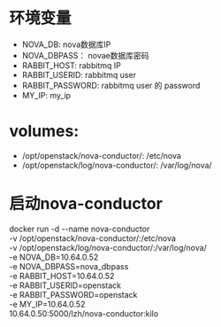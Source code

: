 # 环境变量
- NOVA_DB: nova数据库IP
- NOVA_DBPASS： novae数据库密码
- RABBIT_HOST: rabbitmq IP
- RABBIT_USERID: rabbitmq user
- RABBIT_PASSWORD: rabbitmq user 的 password
- MY_IP: my_ip

# volumes:
- /opt/openstack/nova-conductor/: /etc/nova
- /opt/openstack/log/nova-conductor/: /var/log/nova/

# 启动nova-conductor
docker run -d --name nova-conductor \
    -v /opt/openstack/nova-conductor/:/etc/nova \
    -v /opt/openstack/log/nova-conductor/:/var/log/nova/ \
    -e NOVA_DB=10.64.0.52 \
    -e NOVA_DBPASS=nova_dbpass \
    -e RABBIT_HOST=10.64.0.52 \
    -e RABBIT_USERID=openstack \
    -e RABBIT_PASSWORD=openstack \
    -e MY_IP=10.64.0.52 \
    10.64.0.50:5000/lzh/nova-conductor:kilo